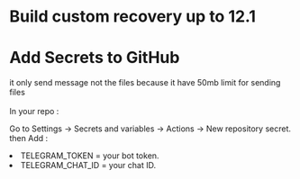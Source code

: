 # Build custom recovery up to 12.1 

<h1>Add Secrets to GitHub</h1>
it only send message not the files because it have 50mb limit for sending files <br> <br>
In your repo :
<p>Go to Settings → Secrets and variables → Actions → New repository secret.
<br>then Add :</p>
<li>TELEGRAM_TOKEN = your bot token.</li>
<li>TELEGRAM_CHAT_ID = your chat ID.</li>
<br>
